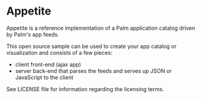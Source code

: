 Appetite
=======

Appetite is a reference implementation of a Palm application catalog driven by Palm's app feeds.

This open source sample can be used to create your app catalog or visualization and consists of a few pieces:

* client front-end (ajax app)
* server back-end that parses the feeds and serves up JSON or JavaScript to the client

See LICENSE file for information regarding the licensing terms.
